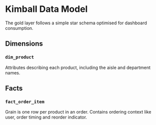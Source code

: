 # Kimball Data Model

The gold layer follows a simple star schema optimised for dashboard consumption.

## Dimensions

### `dim_product`
Attributes describing each product, including the aisle and department names.

## Facts

### `fact_order_item`
Grain is one row per product in an order. Contains ordering context like user, order timing and reorder indicator.
